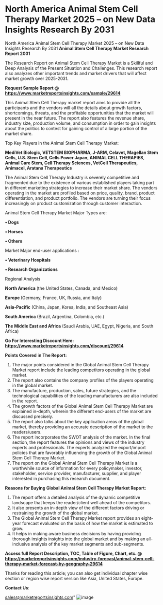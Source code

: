 # North America Animal Stem Cell Therapy Market 2025 – on New Data Insights Research By 2031
North America Animal Stem Cell Therapy Market 2025 – on New Data Insights Research By 2031
<strong>Animal Stem Cell Therapy Market Research Report 2031</strong>

The Research Report on Animal Stem Cell Therapy Market is a Skillful and Deep Analysis of the Present Situation and Challenges. This research report also analyzes other important trends and market drivers that will affect market growth over 2025-2031.

<strong>Request Sample Report @ <a href=https://www.marketreportsinsights.com/sample/29614>https://www.marketreportsinsights.com/sample/29614</a></strong>

This Animal Stem Cell Therapy market report aims to provide all the participants and the vendors will all the details about growth factors, shortcomings, threats, and the profitable opportunities that the market will present in the near future. The report also features the revenue share, industry size, production volume, and consumption in order to gain insights about the politics to contest for gaining control of a large portion of the market share.

Top Key Players in the Animal Stem Cell Therapy Market:

<strong>MediVet Biologic, VETSTEM BIOPHARMA, J-ARM, Celavet, Magellan Stem Cells, U.S. Stem Cell, Cells Power Japan, ANIMAL CELL THERAPIES, Animal Care Stem, Cell Therapy Sciences, VetCell Therapeutics, Animacel, Aratana Therapeutics</strong>

The Animal Stem Cell Therapy Industry is severely competitive and fragmented due to the existence of various established players taking part in different marketing strategies to increase their market share. The vendors operating in the market are profiled based on price, quality, brand, product differentiation, and product portfolio. The vendors are turning their focus increasingly on product customization through customer interaction.

Animal Stem Cell Therapy Market Major Types are:

<strong>• Dogs

• Horses

• Others</strong>

Market Major end-user applications :

<strong>• Veterinary Hospitals

• Research Organizations</strong>

Regional Analysis

</u><strong><b>North America</b></strong> (the United States, Canada, and Mexico)

<strong><b>Europe </b></strong>(Germany, France, UK, Russia, and Italy)

<strong><b>Asia-Pacific</b></strong> (China, Japan, Korea, India, and Southeast Asia)

<strong><b>South America</b></strong> (Brazil, Argentina, Colombia, etc.)

<strong><b>The Middle East and Africa</b></strong> (Saudi Arabia, UAE, Egypt, Nigeria, and South Africa)

<strong>Go For Interesting Discount Here: <a href=https://www.marketreportsinsights.com/discount/29614>https://www.marketreportsinsights.com/discount/29614</a></strong>

<strong>Points Covered in The Report:</strong>
<ol>
  <li>The major points considered in the Global Animal Stem Cell Therapy Market report include the leading competitors operating in the global market.</li>
  <li>The report also contains the company profiles of the players operating in the global market.</li>
  <li>The manufacture, production, sales, future strategies, and the technological capabilities of the leading manufacturers are also included in the report.</li>
  <li>The growth factors of the Global Animal Stem Cell Therapy Market are explained in-depth, wherein the different end-users of the market are discussed precisely.</li>
  <li>The report also talks about the key application areas of the global market, thereby providing an accurate description of the market to the readers/users.</li>
  <li>The report incorporates the SWOT analysis of the market. In the final section, the report features the opinions and views of the industry experts and professionals. The experts analyzed the export/import policies that are favorably influencing the growth of the Global Animal Stem Cell Therapy Market.</li>
  <li>The report on the Global Animal Stem Cell Therapy Market is a worthwhile source of information for every policymaker, investor, stakeholder, service provider, manufacturer, supplier, and player interested in purchasing this research document.</li>
</ol>
<strong>Reasons for Buying Global Animal Stem Cell Therapy Market Report:</strong>

<ol>
  <li>The report offers a detailed analysis of the dynamic competitive landscape that keeps the reader/client well ahead of the competitors.</li>
  <li>It also presents an in-depth view of the different factors driving or restraining the growth of the global market.</li>
  <li>The Global Animal Stem Cell Therapy Market report provides an eight-year forecast evaluated on the basis of how the market is estimated to grow.</li>
  <li>It helps in making aware business decisions by having providing thorough insights insights into the global market and by making an all-inclusive analysis of the key market segments and sub-segments.</li>
</ol>
<strong>Access full Report Description, TOC, Table of Figure, Chart, etc. @ <a href=https://marketreportsinsights.com/industry-forecast/animal-stem-cell-therapy-market-forecast-by-geography-29614>https://marketreportsinsights.com/industry-forecast/animal-stem-cell-therapy-market-forecast-by-geography-29614</a></strong>


Thanks for reading this article; you can also get individual chapter wise section or region wise report version like Asia, United States, Europe.

<strong>Contact Us:</strong>

sales@marketreportsinsights.com"
![image](https://github.com/user-attachments/assets/ff140cdf-62a0-45d9-a8a8-1652144a5458)
